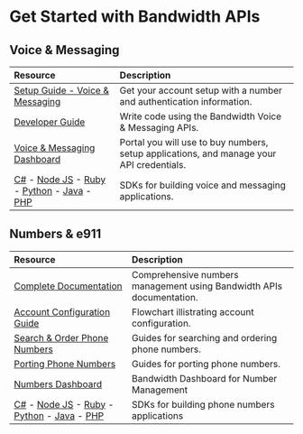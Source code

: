 # Get Started with Bandwidth APIs 

## Voice & Messaging 
| Resource                                                     | Description                                                                                                            |
|:-------------------------------------------------------------|:-----------------------------------------------------------------------------------------------------------------------|
|[Setup Guide - Voice & Messaging](/getStartedSetupGuide.md)   | Get your account setup with a number and authentication information.                                                   |
|[Developer Guide](/getStartedProgGuide.html)               | Write code using the Bandwidth Voice & Messaging APIs.                                                                 |
|[Voice & Messaging Dashboard](https://app.bandwidth.com)      | Portal you will use to buy numbers, setup applications, and manage your API credentials.                               |  
|[C#](clientLib/csharp.md) - [Node JS](clientLib/node.md) - [Ruby](clientLib/ruby.md) - [Python](clientLib/python.md) - [Java](clientLib/java.md) - [PHP](clientLib/php.md)| SDKs for building voice and messaging applications.|


## Numbers & e911 
| Resource                                                     | Description                                                                                                            |
|:-------------------------------------------------------------|:-----------------------------------------------------------------------------------------------------------------------|
|[Complete Documentation](https://dev.bandwidth.com/docs/phone-numbers/)| Comprehensive numbers management using Bandwidth APIs documentation.                                                  |
|[Account Configuration Guide](https://dev.bandwidth.com/docs/phone-numbers/concepts/accountConfig.html)               | Flowchart illistrating account configuration.                                                                  |
|[Search & Order Phone Numbers](https://dev.bandwidth.com/docs/phone-numbers/guides/onDemandNumberSearchAndOrder.html)| Guides for searching and ordering phone numbers.                   |
|[Porting Phone Numbers](https://dev.bandwidth.com/docs/phone-numbers/guides/portingPhoneNumbers.html#top)| Guides for porting phone numbers.                   |
|[Numbers Dashboard](https://dashboard.bandwidth.com)| Bandwidth Dashboard for Number Management                  |
|[C#](https://github.com/Bandwidth/csharp-bandwidth-iris) - [Node JS](https://github.com/Bandwidth/node-bandwidth-iris) - [Ruby](https://github.com/Bandwidth/ruby-bandwidth-iris) - [Python](https://github.com/Bandwidth/python-bandwidth-iris) - [Java](https://github.com/Bandwidth/java-bandwidth-iris) - [PHP](https://github.com/Bandwidth/php-bandwidth-iris)| SDKs for building phone numbers applications |
